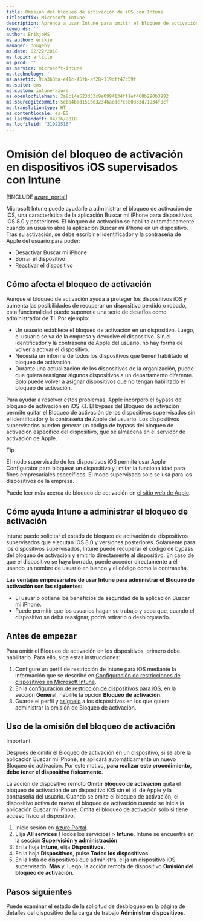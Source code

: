 ```yaml
---
title: Omisión del bloqueo de activación de iOS con Intune
titlesuffix: Microsoft Intune
description: Aprenda a usar Intune para omitir el bloqueo de activación de iOS a fin de acceder a los dispositivos bloqueados.
keywords: ''
author: ErikjeMS
ms.author: erikje
manager: dougeby
ms.date: 02/22/2018
ms.topic: article
ms.prod: ''
ms.service: microsoft-intune
ms.technology: ''
ms.assetid: 9ca3b0ba-e41c-45fb-af28-119dff47c59f
ms.suite: ems
ms.custom: intune-azure
ms.openlocfilehash: 2a8c14e523d33c9e0994134ff1ef468b290b3992
ms.sourcegitcommit: 5eba4bad151be32346aedc7cbb0333d71934f8cf
ms.translationtype: HT
ms.contentlocale: es-ES
ms.lasthandoff: 04/16/2018
ms.locfileid: "31022516"
---
```

# <a name="bypass-activation-lock-on-supervised-ios-devices-with-intune"></a>Omisión del bloqueo de activación en dispositivos iOS supervisados con Intune


[!INCLUDE [azure_portal](./includes/azure_portal.md)]

Microsoft Intune puede ayudarle a administrar el bloqueo de activación de iOS, una característica de la aplicación Buscar mi iPhone para dispositivos iOS 8.0 y posteriores. El bloqueo de activación se habilita automáticamente cuando un usuario abre la aplicación Buscar mi iPhone en un dispositivo. Tras su activación, se debe escribir el identificador y la contraseña de Apple del usuario para poder:

- Desactivar Buscar mi iPhone
- Borrar el dispositivo
- Reactivar el dispositivo

## <a name="how-activation-lock-affects-you"></a>Cómo afecta el bloqueo de activación

Aunque el bloqueo de activación ayuda a proteger los dispositivos iOS y aumenta las posibilidades de recuperar un dispositivo perdido o robado, esta funcionalidad puede suponerle una serie de desafíos como administrador de TI. Por ejemplo:

- Un usuario establece el bloqueo de activación en un dispositivo. Luego, el usuario se va de la empresa y devuelve el dispositivo. Sin el identificador y la contraseña de Apple del usuario, no hay forma de volver a activar el dispositivo.
- Necesita un informe de todos los dispositivos que tienen habilitado el bloqueo de activación.
- Durante una actualización de los dispositivos de la organización, puede que quiera reasignar algunos dispositivos a un departamento diferente. Solo puede volver a asignar dispositivos que no tengan habilitado el bloqueo de activación.

Para ayudar a resolver estos problemas, Apple incorporó el bypass del bloqueo de activación en iOS 7.1. El bypass del Bloqueo de activación permite quitar el Bloqueo de activación de los dispositivos supervisados sin el identificador y la contraseña de Apple del usuario. Los dispositivos supervisados pueden generar un código de bypass del bloqueo de activación específico del dispositivo, que se almacena en el servidor de activación de Apple.

>[!TIP]
>El modo supervisado de los dispositivos iOS permite usar Apple Configurator para bloquear un dispositivo y limitar la funcionalidad para fines empresariales específicos. El modo supervisado solo se usa para los dispositivos de la empresa.

Puede leer más acerca de bloqueo de activación en [el sitio web de Apple](https://support.apple.com/HT201365).

## <a name="how-intune-helps-you-manage-activation-lock"></a>Cómo ayuda Intune a administrar el bloqueo de activación
Intune puede solicitar el estado de bloqueo de activación de dispositivos supervisados que ejecutan iOS 8.0 y versiones posteriores. Solamente para los dispositivos supervisados, Intune puede recuperar el código de bypass del bloqueo de activación y emitirlo directamente al dispositivo. En caso de que el dispositivo se haya borrado, puede acceder directamente a él usando un nombre de usuario en blanco y el código como la contraseña.

**Las ventajas empresariales de usar Intune para administrar el Bloqueo de activación son las siguientes:**

- El usuario obtiene los beneficios de seguridad de la aplicación Buscar mi iPhone.
- Puede permitir que los usuarios hagan su trabajo y sepa que, cuando el dispositivo se deba reasignar, podrá retirarlo o desbloquearlo.

## <a name="before-you-start"></a>Antes de empezar
Para omitir el Bloqueo de activación en los dispositivos, primero debe habilitarlo. Para ello, siga estas instrucciones:

1. Configure un perfil de restricción de Intune para iOS mediante la información que se describe en [Configuración de restricciones de dispositivos en Microsoft Intune](/intune-azure/configure-devices/how-to-configure-device-restrictions).
2. En la [configuración de restricción de dispositivos para iOS](device-restrictions-ios.md), en la sección **General**, habilite la opción **Bloqueo de activación**.
3. Guarde el perfil y [asígnelo](device-profile-assign.md) a los dispositivos en los que quiera administrar la omisión de Bloqueo de activación.


## <a name="how-to-use-activation-lock-bypass"></a>Uso de la omisión del bloqueo de activación

>[!IMPORTANT]
>Después de omitir el Bloqueo de activación en un dispositivo, si se abre la aplicación Buscar mi iPhone, se aplicará automáticamente un nuevo Bloqueo de activación. Por este motivo, **para realizar este procedimiento, debe tener el dispositivo físicamente**.

La acción de dispositivo remoto **Omitir bloqueo de activación** quita el bloqueo de activación de un dispositivo iOS sin el id. de Apple y la contraseña del usuario. Cuando se omite el bloqueo de activación, el dispositivo activa de nuevo el bloqueo de activación cuando se inicia la aplicación Buscar mi iPhone. Omita el bloqueo de activación solo si tiene acceso físico al dispositivo.

1. Inicie sesión en [Azure Portal](https://portal.azure.com).
2. Elija **All services** (Todos los servicios)  > **Intune**. Intune se encuentra en la sección **Supervisión y administración**.
3. En la hoja **Intune**, elija **Dispositivos**.
4. En la hoja **Dispositivos**, pulse **Todos los dispositivos**.
5. En la lista de dispositivos que administra, elija un dispositivo iOS supervisado, **Más** y, luego, la acción remota de dispositivo **Omisión del bloqueo de activación**.

## <a name="next-steps"></a>Pasos siguientes

Puede examinar el estado de la solicitud de desbloqueo en la página de detalles del dispositivo de la carga de trabajo **Administrar dispositivos**.
